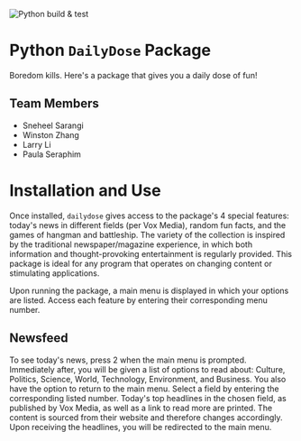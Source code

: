 ![Python build & test](https://github.com/software-students-fall2022/python-package-exercise-project-3-team-14/actions/workflows/python-package.yml/badge.svg)

# Python `DailyDose` Package

Boredom kills. Here's a package that gives you a daily dose of fun!

## Team Members
* Sneheel Sarangi
* Winston Zhang
* Larry Li
* Paula Seraphim

# Installation and Use

Once installed, `dailydose` gives access to the package's 4 special features: today's news in different fields (per Vox Media), random fun facts, and the games of hangman and battleship. The variety of the collection is inspired by the traditional newspaper/magazine experience, in which both information and thought-provoking entertainment is regularly provided. This package is ideal for any program that operates on changing content or stimulating applications. 

Upon running the package, a main menu is displayed in which your options are listed. Access each feature by entering their corresponding menu number.

## Newsfeed 
To see today's news, press 2 when the main menu is prompted. Immediately after, you will be given a list of options to read about: Culture, Politics, Science, World, Technology, Environment, and Business. You also have the option to return to the main menu. Select a field by entering the corresponding listed number. Today's top headlines in the chosen field, as published by Vox Media, as well as a link to read more are printed. The content is sourced from their website and therefore changes accordingly. Upon receiving the headlines, you will be redirected to the main menu. 
